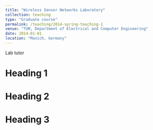 ```yaml
---
title: "Wireless Sensor Networks Laboratory"
collection: teaching
type: "Graduate course"
permalink: /teaching/2014-spring-teaching-1
venue: "TUM, Department of Electrical and Computer Engineering"
date: 2014-01-01
location: "Munich, Germany"
---
```


Lab tutor

Heading 1
======

Heading 2
======

Heading 3
======
